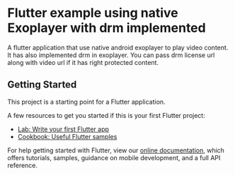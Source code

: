 # Flutter example using native Exoplayer with drm implemented

A flutter application that use native android exoplayer to play video content. It has also implemented drm in exoplayer.
You can pass drm license url along with video url if it has right protected content.

## Getting Started

This project is a starting point for a Flutter application.

A few resources to get you started if this is your first Flutter project:

- [Lab: Write your first Flutter app](https://flutter.dev/docs/get-started/codelab)
- [Cookbook: Useful Flutter samples](https://flutter.dev/docs/cookbook)

For help getting started with Flutter, view our
[online documentation](https://flutter.dev/docs), which offers tutorials,
samples, guidance on mobile development, and a full API reference.
